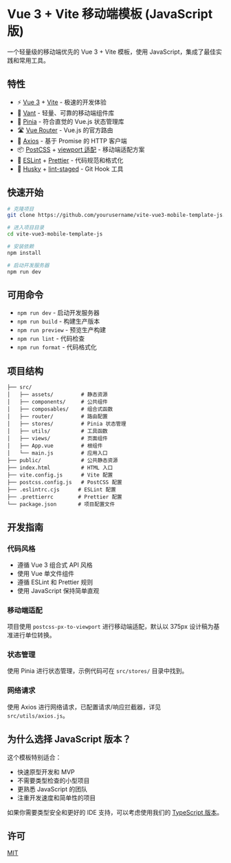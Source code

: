 # Vue 3 + Vite 移动端模板 (JavaScript版)

一个轻量级的移动端优先的 Vue 3 + Vite 模板，使用 JavaScript，集成了最佳实践和常用工具。

## 特性

- ⚡️ [Vue 3](https://cn.vuejs.org/) + [Vite](https://cn.vitejs.dev/) - 极速的开发体验
- 📱 [Vant](https://vant-ui.github.io/vant/#/zh-CN) - 轻量、可靠的移动端组件库
- 🏪 [Pinia](https://pinia.vuejs.org/zh/) - 符合直觉的 Vue.js 状态管理库
- 🛣️ [Vue Router](https://router.vuejs.org/zh/) - Vue.js 的官方路由
- 🔄 [Axios](https://axios-http.com/) - 基于 Promise 的 HTTP 客户端
- 📦 [PostCSS](https://postcss.org/) + [viewport 适配](https://github.com/evrone/postcss-px-to-viewport) - 移动端适配方案
- 🎨 [ESLint](https://eslint.org/) + [Prettier](https://prettier.io/) - 代码规范和格式化
- 🔄 [Husky](https://typicode.github.io/husky/) + [lint-staged](https://github.com/okonet/lint-staged) - Git Hook 工具

## 快速开始

```bash
# 克隆项目
git clone https://github.com/yourusername/vite-vue3-mobile-template-js.git

# 进入项目目录
cd vite-vue3-mobile-template-js

# 安装依赖
npm install

# 启动开发服务器
npm run dev
```

## 可用命令

- `npm run dev` - 启动开发服务器
- `npm run build` - 构建生产版本
- `npm run preview` - 预览生产构建
- `npm run lint` - 代码检查
- `npm run format` - 代码格式化

## 项目结构

```
├── src/
│   ├── assets/         # 静态资源
│   ├── components/     # 公共组件
│   ├── composables/    # 组合式函数
│   ├── router/         # 路由配置
│   ├── stores/         # Pinia 状态管理
│   ├── utils/          # 工具函数
│   ├── views/          # 页面组件
│   ├── App.vue         # 根组件
│   └── main.js         # 应用入口
├── public/             # 公共静态资源
├── index.html          # HTML 入口
├── vite.config.js      # Vite 配置
├── postcss.config.js   # PostCSS 配置
├── .eslintrc.cjs      # ESLint 配置
├── .prettierrc        # Prettier 配置
└── package.json       # 项目配置文件
```

## 开发指南

### 代码风格

- 遵循 Vue 3 组合式 API 风格
- 使用 Vue 单文件组件
- 遵循 ESLint 和 Prettier 规则
- 使用 JavaScript 保持简单直观

### 移动端适配

项目使用 `postcss-px-to-viewport` 进行移动端适配，默认以 375px 设计稿为基准进行单位转换。

### 状态管理

使用 Pinia 进行状态管理，示例代码可在 `src/stores/` 目录中找到。

### 网络请求

使用 Axios 进行网络请求，已配置请求/响应拦截器，详见 `src/utils/axios.js`。

## 为什么选择 JavaScript 版本？

这个模板特别适合：
- 快速原型开发和 MVP
- 不需要类型检查的小型项目
- 更熟悉 JavaScript 的团队
- 注重开发速度和简单性的项目

如果你需要类型安全和更好的 IDE 支持，可以考虑使用我们的 [TypeScript 版本](https://github.com/yourusername/vite-vue3-mobile-template-ts)。

## 许可

[MIT](LICENSE)
